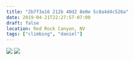 ```yaml
---
title: "2b7f3a16 212b 40d2 8e0e 5c8a4d4c526a"
date: 2019-04-21T22:27:57-07:00
draft: false
location: Red Rock Canyon, NV
tags: ["climbing", "daniel"]
---
```


![](https://d17enza3bfujl8.cloudfront.net/L1000877.jpg)
![](https://d17enza3bfujl8.cloudfront.net/L1000873.jpg)
